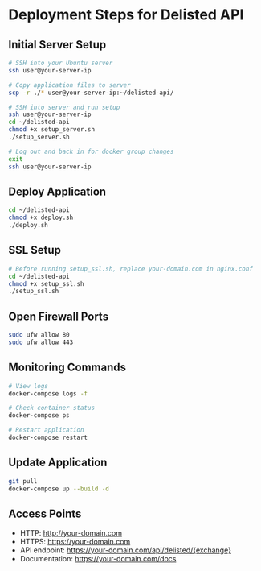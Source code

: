 # Deployment Steps for Delisted API

## Initial Server Setup
```bash
# SSH into your Ubuntu server
ssh user@your-server-ip

# Copy application files to server
scp -r ./* user@your-server-ip:~/delisted-api/

# SSH into server and run setup
ssh user@your-server-ip
cd ~/delisted-api
chmod +x setup_server.sh
./setup_server.sh

# Log out and back in for docker group changes
exit
ssh user@your-server-ip
```

## Deploy Application
```bash
cd ~/delisted-api
chmod +x deploy.sh
./deploy.sh
```

## SSL Setup
```bash
# Before running setup_ssl.sh, replace your-domain.com in nginx.conf
cd ~/delisted-api
chmod +x setup_ssl.sh
./setup_ssl.sh
```

## Open Firewall Ports
```bash
sudo ufw allow 80
sudo ufw allow 443
```

## Monitoring Commands
```bash
# View logs
docker-compose logs -f

# Check container status
docker-compose ps

# Restart application
docker-compose restart
```

## Update Application
```bash
git pull
docker-compose up --build -d
```

## Access Points
- HTTP: http://your-domain.com
- HTTPS: https://your-domain.com
- API endpoint: https://your-domain.com/api/delisted/{exchange}
- Documentation: https://your-domain.com/docs